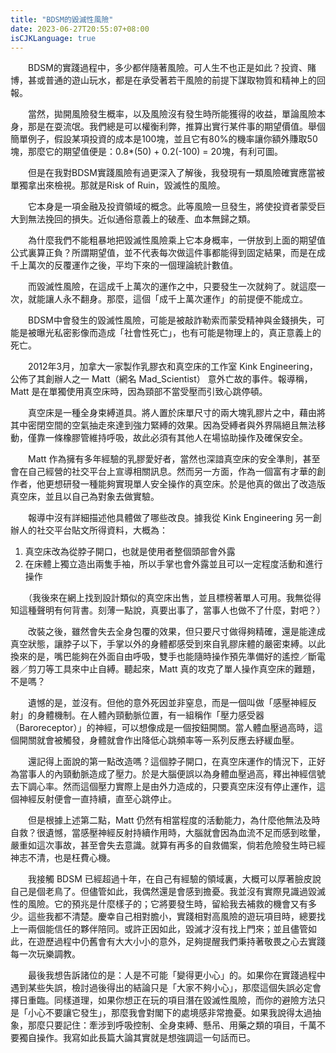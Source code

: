 ```yaml
---
title: "BDSM的毀滅性風險"
date: 2023-06-27T20:55:07+08:00
isCJKLanguage: true
---
```


　　BDSM的實踐過程中，多少都伴隨著風險。可人生不也正是如此？投資、賭博，甚或普通的遊山玩水，都是在承受著若干風險的前提下謀取物質和精神上的回報。

　　當然，拋開風險發生概率，以及風險沒有發生時所能獲得的收益，單論風險本身，那是在耍流氓。我們總是可以權衡利弊，推算出實行某件事的期望價值。舉個簡單例子，假設某項投資的成本是100塊，並且它有80%的機率讓你額外賺取50塊，那麼它的期望值便是：0.8*(50) + 0.2(-100) = 20塊，有利可圖。

　　但是在我對BDSM實踐風險有過更深入了解後，我發現有一類風險確實應當被單獨拿出來檢視。那就是Risk of Ruin，毀滅性的風險。

　　它本身是一項金融及投資領域的概念。此等風險一旦發生，將使投資者蒙受巨大到無法挽回的損失。近似通俗意義上的破產、血本無歸之類。

　　為什麼我們不能粗暴地把毀滅性風險乘上它本身概率，一併放到上面的期望值公式裏算正負？所謂期望值，並不代表每次做這件事都能得到固定結果，而是在成千上萬次的反覆運作之後，平均下來的一個理論統計數值。

　　而毀滅性風險，在這成千上萬次的運作之中，只要發生一次就夠了。就這麼一次，就能讓人永不翻身。那麼，這個「成千上萬次運作」的前提便不能成立。

　　BDSM中會發生的毀滅性風險，可能是被敲詐勒索而蒙受精神與金錢損失，可能是被曝光私密影像而造成「社會性死亡」，也有可能是物理上的，真正意義上的死亡。

　　2012年3月，加拿大一家製作乳膠衣和真空床的工作室 Kink Engineering，公佈了其創辦人之一 Matt（網名 Mad_Scientist） 意外亡故的事件。報導稱，Matt 是在單獨使用真空床時，因為頸部不當受壓而引致心跳停頓。

　　真空床是一種全身束縛道具。將人置於床單尺寸的兩大塊乳膠片之中，藉由將其中密閉空間的空氣抽走來達到強力緊縛的效果。因為受縛者與外界隔絕且無法移動，僅靠一條橡膠管維持呼吸，故此必須有其他人在場協助操作及確保安全。

　　Matt 作為擁有多年經驗的乳膠愛好者，當然也深諳真空床的安全準則，甚至會在自己經營的社交平台上宣導相關訊息。然而另一方面，作為一個富有才華的創作者，他更想研發一種能夠實現單人安全操作的真空床。於是他真的做出了改造版真空床，並且以自己為對象去做實驗。

　　報導中沒有詳細描述他具體做了哪些改良。據我從 Kink Engineering 另一創辦人的社交平台貼文所得資料，大概為：

1. 真空床改為從脖子開口，也就是使用者整個頭部會外露
2. 在床體上獨立造出兩隻手袖，所以手掌也會外露並且可以一定程度活動和進行操作

　　（我後來在網上找到設計類似的真空床出售，並且標榜著單人可用。我無從得知這種聲明有何背書。刻薄一點說，真要出事了，當事人也做不了什麼，對吧？）

　　改裝之後，雖然會失去全身包覆的效果，但只要尺寸做得夠精確，還是能達成真空狀態，讓脖子以下，手掌以外的身體都感受到來自乳膠床體的嚴密束縛。以此換來的是，嘴巴能夠在外面自由呼吸，雙手也能隨時操作預先準備好的遙控／斷電器／剪刀等工具來中止自縛。聽起來，Matt 真的攻克了單人操作真空床的難題，不是嗎？

　　遺憾的是，並沒有。但他的意外死因並非窒息，而是一個叫做「感壓神經反射」的身體機制。在人體內頸動脈位置，有一組稱作「壓力感受器（Baroreceptor）」的神經，可以想像成是一個按鈕開關。當人體血壓過高時，這個開關就會被觸發，身體就會作出降低心跳頻率等一系列反應去紓緩血壓。

　　還記得上面說的第一點改造嗎？這個脖子開口，在真空床運作的情況下，正好為當事人的內頸動脈造成了壓力。於是大腦便誤以為身體血壓過高，釋出神經信號去下調心率。然而這個壓力實際上是由外力造成的，只要真空床沒有停止運作，這個神經反射便會一直持續，直至心跳停止。

　　但是根據上述第二點，Matt 仍然有相當程度的活動能力，為什麼他無法及時自救？很遺憾，當感壓神經反射持續作用時，大腦就會因為血流不足而感到昡暈，嚴重如這次事故，甚至會失去意識。就算有再多的自救備案，倘若危險發生時已經神志不清，也是枉費心機。

　　我接觸 BDSM 已經超過十年，在自己有經驗的領域裏，大概可以厚著臉皮說自己是個老鳥了。但儘管如此，我偶然還是會感到擔憂。我並沒有實際見識過毀滅性的風險。它的預兆是什麼樣子的；它將要發生時，留給我去補救的機會又有多少。這些我都不清楚。慶幸自己相對膽小，實踐相對高風險的遊玩項目時，總要找上一兩個能信任的夥伴陪同。或許正因如此，毀滅才沒有找上門來；並且儘管如此，在遊歷過程中仍舊會有大大小小的意外，足夠提醒我們秉持著敬畏之心去實踐每一次玩樂調教。

　　最後我想告訴諸位的是：人是不可能「變得更小心」的。如果你在實踐過程中遇到某些失誤，檢討過後得出的結論只是「大家不夠小心」，那麼這個失誤必定會擇日重臨。同樣道理，如果你想正在玩的項目潛在毀滅性風險，而你的避險方法只是「小心不要讓它發生」，那麼我會對閣下的處境感非常擔憂。如果我說得太過抽象，那麼只要記住：牽涉到呼吸控制、全身束縛、懸吊、用藥之類的項目，千萬不要獨自操作。我寫如此長篇大論其實就是想強調這一句話而已。
